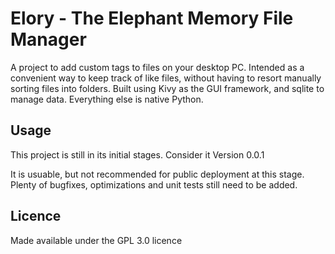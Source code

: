 # Elory - The Elephant Memory File Manager
A project to add custom tags to files on your desktop PC. Intended as a convenient way to keep track of like files,
without having to resort manually sorting files into folders. Built using Kivy
as the GUI framework, and sqlite to manage data. Everything else is native Python.

## Usage
This project is still in its initial stages. Consider it Version 0.0.1

It is usuable, but not recommended for public deployment at this stage. Plenty of bugfixes, 
optimizations and unit tests still need to be added.

## Licence
Made available under the GPL 3.0 licence
